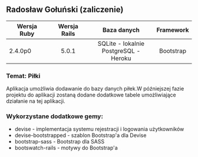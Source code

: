 ## Radosław Gołuński (zaliczenie)

| Wersja Ruby   | Wersja Rails  | Baza danych            | Framework |
| ------------- |:-------------:|:----------------------:|:---------:|
| 2.4.0p0       | 5.0.1         | SQLite - lokalnie<br />PostgreSQL - Heroku      | Bootstrap |


### Temat: Piłki
Aplikacja umożliwia dodawanie do bazy danych piłek.W późniejszej fazie projektu do aplikacji zostaną
dodane dodatkowe tabele umożliwiające działanie na tej aplikacji.

### Wykorzystane dodatkowe gemy:
- devise - implementacja systemu rejestracji i logowania użytkowników
- devise-bootstrapped - szablon Bootstrap'a dla Devise
- bootstrap-sass - Bootstrap dla SASS
- bootswatch-rails - motywy do Bootstrap'a

